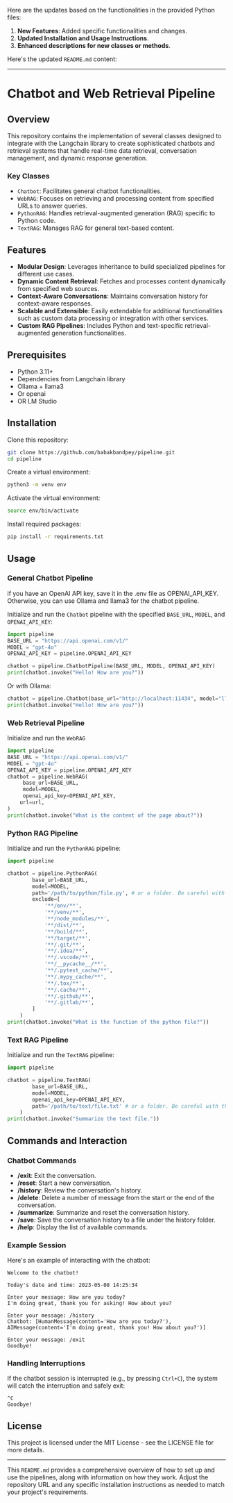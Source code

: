 Here are the updates based on the functionalities in the provided Python files:

1. **New Features**: Added specific functionalities and changes.
2. **Updated Installation and Usage Instructions**.
3. **Enhanced descriptions for new classes or methods**.

Here's the updated `README.md` content:

---

# Chatbot and Web Retrieval Pipeline

## Overview

This repository contains the implementation of several classes designed to integrate with the Langchain library to create sophisticated chatbots and retrieval systems that handle real-time data retrieval, conversation management, and dynamic response generation.

### Key Classes
- `Chatbot`: Facilitates general chatbot functionalities.
- `WebRAG`: Focuses on retrieving and processing content from specified URLs to answer queries.
- `PythonRAG`: Handles retrieval-augmented generation (RAG) specific to Python code.
- `TextRAG`: Manages RAG for general text-based content.


## Features

- **Modular Design**: Leverages inheritance to build specialized pipelines for different use cases.
- **Dynamic Content Retrieval**: Fetches and processes content dynamically from specified web sources.
- **Context-Aware Conversations**: Maintains conversation history for context-aware responses.
- **Scalable and Extensible**: Easily extendable for additional functionalities such as custom data processing or integration with other services.
- **Custom RAG Pipelines**: Includes Python and text-specific retrieval-augmented generation functionalities.

## Prerequisites

- Python 3.11+
- Dependencies from Langchain library
- Ollama + llama3
- Or openai
- OR LM Studio

## Installation

Clone this repository:

```bash
git clone https://github.com/babakbandpey/pipeline.git
cd pipeline
```

Create a virtual environment:

```bash
python3 -m venv env
```

Activate the virtual environment:

```bash
source env/bin/activate
```

Install required packages:

```bash
pip install -r requirements.txt
```

## Usage

### General Chatbot Pipeline

if you have an OpenAI API key, save it in the .env file as OPENAI_API_KEY. Otherwise, you can use Ollama and llama3 for the chatbot pipeline.


Initialize and run the `Chatbot` pipeline with the specified `BASE_URL`, `MODEL`, and `OPENAI_API_KEY`:

```python
import pipeline
BASE_URL = "https://api.openai.com/v1/"
MODEL = "gpt-4o"
OPENAI_API_KEY = pipeline.OPENAI_API_KEY

chatbot = pipeline.ChatbotPipeline(BASE_URL, MODEL, OPENAI_API_KEY)
print(chatbot.invoke("Hello! How are you?"))
```

Or with Ollama:
```python
chatbot = pipeline.Chatbot(base_url="http://localhost:11434", model="llama3")
print(chatbot.invoke("Hello! How are you?"))
```

### Web Retrieval Pipeline

Initialize and run the `WebRAG`

```python
import pipeline
BASE_URL = "https://api.openai.com/v1/"
MODEL = "gpt-4o"
OPENAI_API_KEY = pipeline.OPENAI_API_KEY
chatbot = pipeline.WebRAG(
     base_url=BASE_URL,
     model=MODEL,
     openai_api_key=OPENAI_API_KEY,
    url=url,
)
print(chatbot.invoke("What is the content of the page about?"))
```

### Python RAG Pipeline

Initialize and run the `PythonRAG` pipeline:

```python
import pipeline

chatbot = pipeline.PythonRAG(
        base_url=BASE_URL,
        model=MODEL,
        path='/path/to/python/file.py', # or a folder. Be careful with the size of the folder
        exclude=[
            '**/env/**',
            '**/venv/**',
            '**/node_modules/**',
            '**/dist/**',
            '**/build/**',
            '**/target/**',
            '**/.git/**',
            '**/.idea/**',
            '**/.vscode/**',
            '**/__pycache__/**',
            '**/.pytest_cache/**',
            '**/.mypy_cache/**',
            '**/.tox/**',
            '**/.cache/**',
            '**/.github/**',
            '**/.gitlab/**',
        ]
    )
print(chatbot.invoke("What is the function of the python file?"))
```

### Text RAG Pipeline

Initialize and run the `TextRAG` pipeline:

```python
import pipeline

chatbot = pipeline.TextRAG(
        base_url=BASE_URL,
        model=MODEL,
        openai_api_key=OPENAI_API_KEY,
        path='/path/to/text/file.txt' # or a folder. Be careful with the size of the folder
    )
print(chatbot.invoke("Summarize the text file."))
```

## Commands and Interaction

### Chatbot Commands

- **/exit**: Exit the conversation.
- **/reset**: Start a new conversation.
- **/history**: Review the conversation's history.
- **/delete**: Delete a number of message from the start or the end of the conversation.
- **/summarize**: Summarize and reset the conversation history.
- **/save**: Save the conversation history to a file under the history folder.
- **/help**: Display the list of available commands.


### Example Session

Here's an example of interacting with the chatbot:

```plaintext
Welcome to the chatbot!

Today's date and time: 2023-05-08 14:25:34

Enter your message: How are you today?
I'm doing great, thank you for asking! How about you?

Enter your message: /history
Chatbot: [HumanMessage(content='How are you today?'), AIMessage(content='I'm doing great, thank you! How about you?')]

Enter your message: /exit
Goodbye!
```

### Handling Interruptions

If the chatbot session is interrupted (e.g., by pressing `Ctrl+C`), the system will catch the interruption and safely exit:

```plaintext
^C
Goodbye!
```

## License

This project is licensed under the MIT License - see the LICENSE file for more details.

---

This `README.md` provides a comprehensive overview of how to set up and use the pipelines, along with information on how they work. Adjust the repository URL and any specific installation instructions as needed to match your project's requirements.
